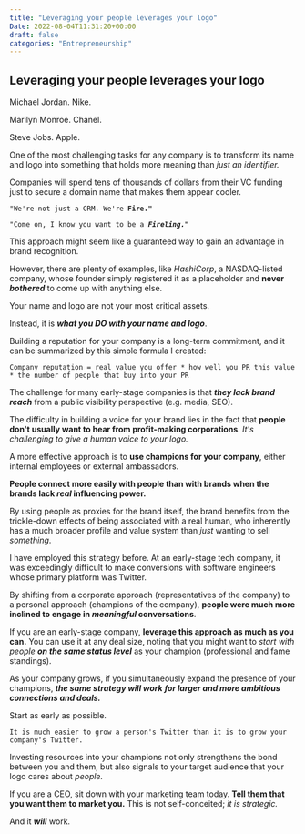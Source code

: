 ```yaml
---
title: "Leveraging your people leverages your logo"
Date: 2022-08-04T11:31:20+00:00
draft: false
categories: "Entrepreneurship"
---
```

## Leveraging your people leverages your logo

Michael Jordan. Nike.

Marilyn Monroe. Chanel.

Steve Jobs. Apple.

One of the most challenging tasks for any company is to transform its name and logo into something that holds more meaning than *just an identifier.*

Companies will spend tens of thousands of dollars from their VC funding just to secure a domain name that makes them appear cooler.

`"We're not just a CRM. We're `**`Fire."`**

`"Come on, I know you want to be a `***`Fireling."`***

This approach might seem like a guaranteed way to gain an advantage in brand recognition.

However, there are plenty of examples, like *HashiCorp*, a NASDAQ-listed company, whose founder simply registered it as a placeholder and **never *bothered*** to come up with anything else.

Your name and logo are not your most critical assets.

Instead, it is ***what you DO with your name and logo***.

Building a reputation for your company is a long-term commitment, and it can be summarized by this simple formula I created:

`Company reputation = real value you offer * how well you PR this value * the number of people that buy into your PR`

The challenge for many early-stage companies is that ***they lack brand reach*** from a public visibility perspective (e.g. media, SEO).

The difficulty in building a voice for your brand lies in the fact that **people don't usually want to hear from profit-making corporations**. *It's challenging to give a human voice to your logo.*

A more effective approach is to **use champions for your company**, either internal employees or external ambassadors.

**People connect more easily with people than with brands when the brands lack *real* influencing power.**

By using people as proxies for the brand itself, the brand benefits from the trickle-down effects of being associated with a real human, who inherently has a much broader profile and value system than *just* wanting to sell *something*.

I have employed this strategy before. At an early-stage tech company, it was exceedingly difficult to make conversions with software engineers whose primary platform was Twitter.

By shifting from a corporate approach (representatives of the company) to a personal approach (champions of the company), **people were much more inclined to engage in *meaningful* conversations**.

If you are an early-stage company, **leverage this approach as much as you can.** You can use it at any deal size, noting that you might want to *start with people **on the same status level*** as your champion (professional and fame standings).

As your company grows, if you simultaneously expand the presence of your champions, ***the same strategy will work for larger and more ambitious connections and deals.***

Start as early as possible.

`It is much easier to grow a person's Twitter than it is to grow your company's Twitter.`

Investing resources into your champions not only strengthens the bond between you and them, but also signals to your target audience that your logo cares about *people.*

If you are a CEO, sit down with your marketing team today. **Tell them that you want them to market you.** This is not self-conceited; *it is strategic.*

And it ***will*** work.